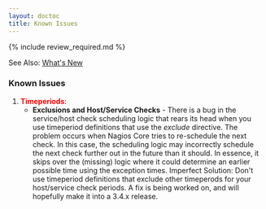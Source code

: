 ```yaml
---
layout: doctoc
title: Known Issues
---
```


{% include review_required.md %}


<span class="glyphicon glyphicon-arrow-right"></span> See Also: <a href="whatsnew.html">What's New</a>

### Known Issues

<ol>
<li><font color="red"><b>Timeperiods</b></font>:<br>
	<ul>
	<li><b>Exclusions and Host/Service Checks</b> - There is a bug in the service/host check scheduling logic that rears its head when you use timeperiod definitions that use the <i>exclude</i> directive.  The problem occurs when Nagios Core tries to re-schedule the next check.  In this case, the scheduling logic may incorrectly schedule the next check further out in the future than it should.  In essence, it skips over the (missing) logic where it could determine an earlier possible time using the exception times.  Imperfect Solution: Don't use timeperiod definitions that exclude other timeperods for your host/service check periods.  A fix is being worked on, and will hopefully make it into a 3.4.x release.</li>
	</ul>
</li>
